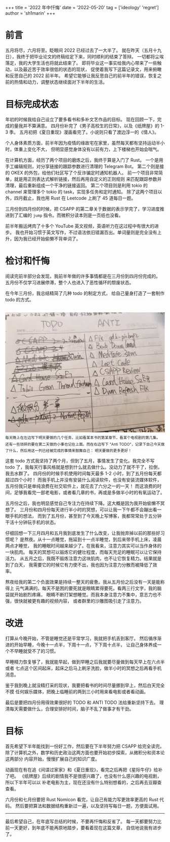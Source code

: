 +++
title = '2022 年中忏悔'
date = '2022-05-20'
tag = ['ideology' 'regret']
author = 'sh1marin'
+++
<!-- vim: set tw=80 fo+=t :-->

# 前言

五月将尽，六月将至。眨眼间 2022 已经过去了一大半了。
就在昨天（五月十九日），我终于把毕业论文的终稿给定下来，同时顺利的结束了答辩。
一切都将尘埃落定，我的大学生活也将就此结束了。
即将毕业这一事实给我内心带来了一些触动，以及最近苦于效率很低的状态的现状，
促使着我写下这篇记录文，用来俯瞰和反思自己的 2022 前半年。
希望它能够让我反思自己的前半年的错误，恢复之前的热情和动力，调整状态继续面对下半年的生活。

# 目标完成状态

年初的时候我给自己设立了要多看书和多补文艺作品的目标。
现在回顾一下，完成的量我并不算满意。
四月份补完了《男子高校生的日常》，以及《纸牌屋》的 1-3 季。
五月初把《夏日重现》漫画看完了。小说则只看了渡边淳一的《情人》。

个人身体素质方面，前半年因为疫情的缘故宅在家里，虽然每天都有坚持运动半小时，体重上变化不大，
但明显感觉身体没有以前有力，上下楼梯也开始会喘气。

在计算机方面，经历了两个项目的磨炼之后，我终于算是入门了 Rust。
一个是用手工编辑规则，对分享链接的跟踪参数进行清理的 Telegram Bot。
第二个则是接的 OKEX 的外包，给他们社区写了个反诈骗定时通知机器人。
前一个项目非常简单，就是用正则表达式解析链接，然后再用自定义的正则规则
来匹配跟踪参数并清理，最后重新组成一个干净的链接返回。
第二个项目则是利用 tokio 的 channel 来管理多个 tokio 的 task，实现多任务和定时通知。
除了这两个项目以外，四月截止，我也用 Rust 在 Leetcode 上刷了 45 道每日一题。

三月份到四月份的时候，把 CSAPP 的第二章关于数据的表示学完了，学习进度推进到了汇编的
`jump` 指令。而微积分读本则是一页纸也没看。

前半年搬运烤肉了十多个 YouTube 英文视频，英语听力在这过程中有很大的进步。
我也开始习惯于英文写作，不过语法依旧错漏百出。单词量则是完全没有上升，因为我已经开始偷懒不背单词了。

# 检讨和忏悔

阅读完前半部分会发现，我前半年做的许多事情都是在三月份到四月份完成的。
五月份不仅学习进展停滞，整个人也进入了恶性循环的颓废状态。

在今年三月份，我总结精简了几种 todo 的制定方式，
给自己量身打造了一套制作 todo 的方式。

<br>
<img src="./images/IMG_20220520_221509.jpg"/>
<sub>
每天晚上在左边写下明天要做的几个任务，比如看某本书的第某章节，看某个电视剧的第几集。
还有一些琐碎的要在第二天做的小事也记在上面。而在右边写下 "Anti
TODO"，记录下自己今天做了什么，然后用这一列已经被完成的事情来鼓舞自己：
明天要做的更多更好！
</sub>
<br>

这套 todo 方式我坚持了两个月，但到了五月，事情发生了变化。我完全不写 todo
了，我每天行事风格就是想到什么就去做什么。没动力了就不干了，拉倒，我去水群了。
四月份的时候手机使用时间每天最多 1-2 小时，到了五月份每天都超过四个小时！
而我手机上并没有安装什么阅读软件，也没有安装流媒体软件，
五月份我只是单纯浪费在社交软件上，就花去了六分之一的一天！
而这浪费的时间，足够我看完一部老电影，或者看几章的书，再或是多做半小时的有氧运动了。

五月份之后，我也明显感觉自己专注力在持续下降。这大概是因为我开始偷懒不冥想了。
三月份和四月份每天进行半小时的冥想，可以让我一下午都不会蹦出看一眼手机的想法，
而到了五月份，甚至到了今天晚上写博客，我都常常处于五分钟干活十分钟玩手机的状态。

仔细回想一下三月四月和五月我到底发生了什么改变，让我抛弃掉以前的那些好习惯呢？
是熬夜。从十一点睡觉，拖延到十一点半睡觉，到后来带手机上床，凌晨两点才睡觉，
我的睡眠时间越来越少了。在我看来，注意力其实可以当作身体的一块肌肉。
每天的冥想可以锻炼它的健壮程度，而每天充足的睡眠可以让它保持活力。
从五月之后，我既不锻炼注意力这块肌肉，也不让它恢复精力。结果就是到了白天，
我需要它的时候它有力使不出，我也因为注意力分散而被降低了效率。

熬夜给我的第二个负面效果是持续一整天的疲惫。我从五月份之后没有一天是能称得上
元气满满的。每天不是困的要死就是眼睛累得要死。看两三行文字，我的脑袋就开始剧烈疼痛，
眼睛不断打架想睡觉。而我本身注意力不集中，意志力也不强，很快就被更有趣的视频内容，
或者群里的沙雕图吸引走了注意力。

# 改进

打算从今晚开始，不管是睡觉还是平常学习，我就把手机丢到客厅。
然后循序渐进的开始早睡，今晚十一点半，下周十一点，下下周十点半，
让自己身体养成一个不早睡就受不了的习惯。

早睡精力恢复够了，我就能早起，做到早睡之后我就要尽量做到每天早上在六点半或者
七点这个区间起床，起床之后马上刷牙洗脸，做半小时的冥想之后再看手机消息。

鉴于我到晚上就没精打采的现状，我要把看书的时间尽量挪到早上，然后白天完全不摸
任何娱乐媒体，把晚上临睡前的两到三小时用来看电影或者看动画。

最后是要把四月份用得效果很好的 TODO 和 ANTI TODO 法给重新坚持下去。
理清每天需要做什么，合理安排好时间，脑子不乱了做事才有干劲。

# 目标

首先希望下半年能找到一份好工作，然后要在下半年努力把 CSAPP 给完全读完。
除了计算机之外，数学和历史政治这两方面也要开始初步探索，从微积分和资本论这两部分
内容开始，慢慢扩展自己的知识广度。

动画现在有在追《间谍过家家》和《夏日重现》，看完之后再把《星际牛仔》给补了吧。
《纸牌屋》后续的剧情我不是很感兴趣了，也没有什么感兴趣的电视剧，所以下半年可以以
补老电影为主，现在还没有什么特别想看的，之后再去豆瓣查查看。

六月份和七月份要把 Rust Nomicon 看完，让自己有能力写更效率更高的 Rust 代码。
然后要把算法和数据结构重新过一遍，以及坚持写每日一题，方便面试用。

---

最后希望自己，在年底写总结的时候，不要再忏悔和反省了。
每一天都要努力比前一天更好，到年底不能再原地踏步，要看着现在这篇文章，
自信地说我有进步了。
